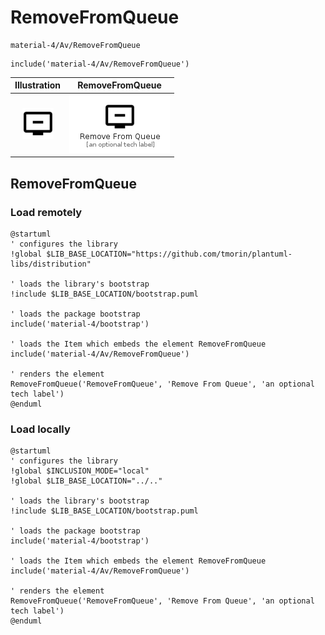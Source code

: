 # RemoveFromQueue


```text
material-4/Av/RemoveFromQueue
```

```text
include('material-4/Av/RemoveFromQueue')
```



| Illustration | RemoveFromQueue |
| :---: | :---: |
| ![illustration for Illustration](../../material-4/Av/RemoveFromQueue.png) | ![illustration for RemoveFromQueue](../../material-4/Av/RemoveFromQueue.Local.png) |




## RemoveFromQueue

### Load remotely
```plantuml
@startuml
' configures the library
!global $LIB_BASE_LOCATION="https://github.com/tmorin/plantuml-libs/distribution"

' loads the library's bootstrap
!include $LIB_BASE_LOCATION/bootstrap.puml

' loads the package bootstrap
include('material-4/bootstrap')

' loads the Item which embeds the element RemoveFromQueue
include('material-4/Av/RemoveFromQueue')

' renders the element
RemoveFromQueue('RemoveFromQueue', 'Remove From Queue', 'an optional tech label')
@enduml
```

### Load locally
```plantuml
@startuml
' configures the library
!global $INCLUSION_MODE="local"
!global $LIB_BASE_LOCATION="../.."

' loads the library's bootstrap
!include $LIB_BASE_LOCATION/bootstrap.puml

' loads the package bootstrap
include('material-4/bootstrap')

' loads the Item which embeds the element RemoveFromQueue
include('material-4/Av/RemoveFromQueue')

' renders the element
RemoveFromQueue('RemoveFromQueue', 'Remove From Queue', 'an optional tech label')
@enduml
```


